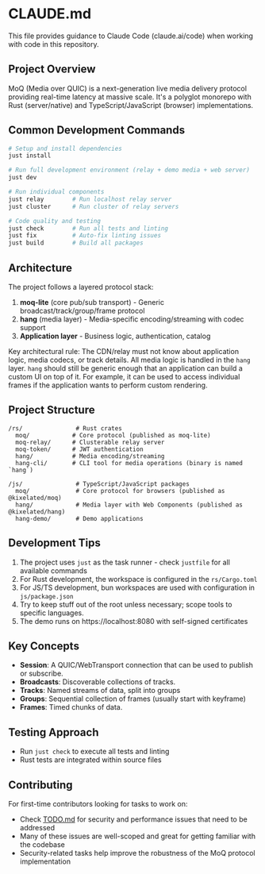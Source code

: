 # CLAUDE.md

This file provides guidance to Claude Code (claude.ai/code) when working with code in this repository.

## Project Overview

MoQ (Media over QUIC) is a next-generation live media delivery protocol providing real-time latency at massive scale. It's a polyglot monorepo with Rust (server/native) and TypeScript/JavaScript (browser) implementations.

## Common Development Commands

```bash
# Setup and install dependencies
just install

# Run full development environment (relay + demo media + web server)
just dev

# Run individual components
just relay        # Run localhost relay server
just cluster      # Run cluster of relay servers

# Code quality and testing
just check        # Run all tests and linting
just fix          # Auto-fix linting issues
just build        # Build all packages
```

## Architecture

The project follows a layered protocol stack:

1. **moq-lite** (core pub/sub transport) - Generic broadcast/track/group/frame protocol
2. **hang** (media layer) - Media-specific encoding/streaming with codec support
3. **Application layer** - Business logic, authentication, catalog

Key architectural rule: The CDN/relay must not know about application logic, media codecs, or track details. All media logic is handled in the `hang` layer. `hang` should still be generic enough that an application can build a custom UI on top of it. For example, it can be used to access individual frames if the application wants to perform custom rendering.

## Project Structure

```
/rs/               # Rust crates
  moq/            # Core protocol (published as moq-lite)
  moq-relay/      # Clusterable relay server
  moq-token/      # JWT authentication
  hang/           # Media encoding/streaming
  hang-cli/       # CLI tool for media operations (binary is named `hang`)

/js/               # TypeScript/JavaScript packages
  moq/             # Core protocol for browsers (published as @kixelated/moq)
  hang/            # Media layer with Web Components (published as @kixelated/hang)
  hang-demo/       # Demo applications
```

## Development Tips

1. The project uses `just` as the task runner - check `justfile` for all available commands
2. For Rust development, the workspace is configured in the `rs/Cargo.toml`
3. For JS/TS development, bun workspaces are used with configuration in `js/package.json`
4. Try to keep stuff out of the root unless necessary; scope tools to specific languages.
5. The demo runs on https://localhost:8080 with self-signed certificates

## Key Concepts

- **Session**: A QUIC/WebTransport connection that can be used to publish or subscribe.
- **Broadcasts**: Discoverable collections of tracks.
- **Tracks**: Named streams of data, split into groups
- **Groups**: Sequential collection of frames (usually start with keyframe)
- **Frames**: Timed chunks of data.

## Testing Approach

- Run `just check` to execute all tests and linting
- Rust tests are integrated within source files

## Contributing

For first-time contributors looking for tasks to work on:

- Check [TODO.md](./TODO.md) for security and performance issues that need to be addressed
- Many of these issues are well-scoped and great for getting familiar with the codebase
- Security-related tasks help improve the robustness of the MoQ protocol implementation
